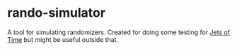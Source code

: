 rando-simulator
===============

A tool for simulating randomizers. Created for doing some testing for [Jets of Time][1] but might be useful outside that.

[1]: https://github.com/Anskiy/jetsoftime

